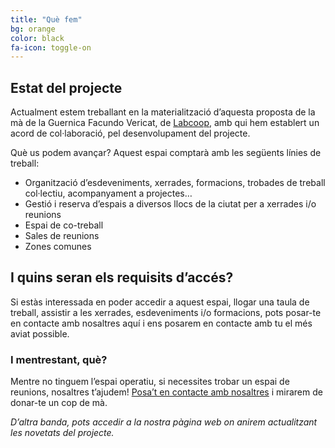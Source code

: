 ```yaml
---
title: "Què fem"
bg: orange
color: black
fa-icon: toggle-on
---
```


## Estat del projecte

Actualment estem treballant en la materialització d’aquesta proposta de la mà de la Guernica Facundo Vericat, de [Labcoop](http://labcoop.coop/), amb qui hem establert un acord de col·laboració, pel desenvolupament del projecte. 

Què us podem avançar? Aquest espai comptarà amb les següents línies de treball:

* Organització d’esdeveniments, xerrades, formacions, trobades de treball col·lectiu, acompanyament a projectes…
* Gestió i reserva d’espais a diversos llocs de la ciutat per a xerrades i/o reunions
* Espai de co-treball
* Sales de reunions
* Zones comunes

## I quins seran els requisits d’accés?

Si estàs interessada en poder accedir a aquest espai, llogar una taula de treball, assistir a les xerrades, esdeveniments i/o formacions, pots posar-te en contacte amb nosaltres aquí i ens posarem en contacte amb tu el més aviat possible.


### I mentrestant, què?

Mentre no tinguem l’espai operatiu, si necessites trobar un espai de reunions, nosaltres t’ajudem! [Posa’t en contacte amb nosaltres](/#contacta) i mirarem de donar-te un cop de mà.

*D’altra banda, pots accedir a la nostra pàgina web on anirem actualitzant les novetats del projecte.*